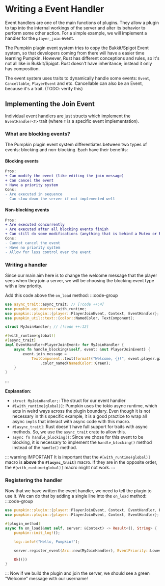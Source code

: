 # Writing a Event Handler
Event handlers are one of the main functions of plugins. They allow a plugin to tap into the internal workings of the server and alter its behavior to perform some other action. For a simple example, we will implement a handler for the `player_join` event. 

The Pumpkin plugin event system tries to copy the Bukkit/Spigot Event system, so that developers coming from there will have a easier time learning Pumpkin.
However, Rust has different conceptions and rules, so it's not all like in Bukkit/Spigot.
Rust doesn't have inheritance; instead it only has composition.

The event system uses traits to dynamically handle some events: `Event`, `Cancellable`, `PlayerEvent` and etc.
Cancellable can also be an Event, because it's a trait. (TODO: verify this)

## Implementing the Join Event
Individual event handlers are just structs which implement the `EventHandler<T>` trait (where `T` is a specific event implementation).

### What are blocking events?
The Pumpkin plugin event system differentiates between two types of events: blocking and non-blocking. Each have their benefits:
#### Blocking events
```diff
Pros:
+ Can modify the event (like editing the join message)
+ Can cancel the event
+ Have a priority system
Cons:
- Are executed in sequence
- Can slow down the server if not implemented well
```
#### Non-blocking events
```diff
Pros:
+ Are executed concurrently
+ Are executed after all blocking events finish
+ Can still do some modifications (anything that is behind a Mutex or RwLock)
Cons:
- Cannot cancel the event
- Have no priority system
- Allow for less control over the event
```

### Writing a handler
Since our main aim here is to change the welcome message that the player sees when they join a server, we will be choosing the blocking event type with a low priority.

Add this code above the `on_load` method:
:::code-group
```rs [lib.rs]
use async_trait::async_trait; // [!code ++:4]
use pumpkin_api_macros::with_runtime;
use pumpkin::plugin::{player::PlayerJoinEvent, Context, EventHandler};
use pumpkin_util::text::{color::NamedColor, TextComponent};

struct MyJoinHandler; // [!code ++:12]

#[with_runtime(global)]
#[async_trait]
impl EventHandler<PlayerJoinEvent> for MyJoinHandler {
    async fn handle_blocking(&self, event: &mut PlayerJoinEvent) {
        event.join_message =
            TextComponent::text(format!("Welcome, {}!", event.player.gameprofile.name))
                .color_named(NamedColor::Green);
    }
}
```
:::

**Explanation**:
- `struct MyJoinHandler;`: The struct for our event handler
- `#[with_runtime(global)]`: Pumpkin uses the tokio async runtime, which acts in weird ways across the plugin boundary. Even though it is not necessary in this specific example, it is a good practice to wrap all async `impl`s that interact with async code with this macro.
- `#[async_trait]`: Rust doesn't have full support for traits with async methods. So, we use the `async_trait` crate to allow this.
- `async fn handle_blocking()`: Since we chose for this event to be blocking, it is necessary to implement the `handle_blocking()` method instead of the `handle()` method.

::: warning IMPORTANT
It is important that the `#[with_runtime(global)]` macro is **above** the **`#[async_trait]`** macro. If they are in the opposite order, the `#[with_runtime(global)]` macro might not work.
:::

### Registering the handler
Now that we have written the event handler, we need to tell the plugin to use it. We can do that by adding a single line into the `on_load` method:
:::code-group
```rs [lib.rs]
use pumpkin::plugin::{player::PlayerJoinEvent, Context, EventHandler, EventPriority}; // [!code ++]
use pumpkin::plugin::{player::PlayerJoinEvent, Context, EventHandler}; // [!code --]

#[plugin_method]
async fn on_load(&mut self, server: &Context) -> Result<(), String> {
    pumpkin::init_log!();

    log::info!("Hello, Pumpkin!");

    server.register_event(Arc::new(MyJoinHandler), EventPriority::Lowest, true).await; // [!code ++]

    Ok(())
}
```
:::
Now if we build the plugin and join the server, we should see a green "Welcome" message with our username!